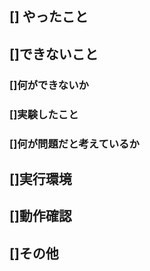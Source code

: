 ## [] やったこと

## []できないこと

### []何ができないか

### []実験したこと

### []何が問題だと考えているか

## []実行環境

## []動作確認

## []その他
